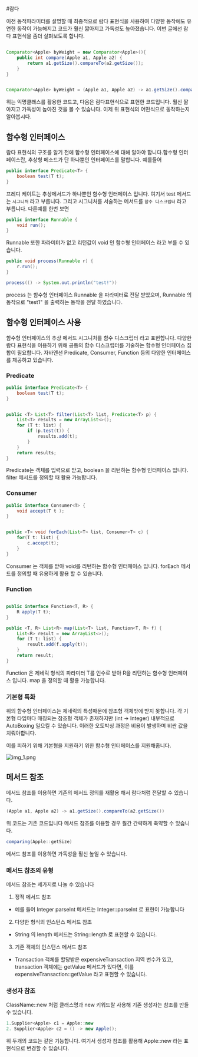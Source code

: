 #람다

이전 동적파라미터를 설명할 때 최종적으로 람다 표현식을 사용하여 다양한 동작에도 유연한 동작이 가능해지고 코드가 훨신 짦아지고 가독성도 높아졌습니다.
이번 글에선 람다 표현식을 좀더 살펴보도록 합니다.

```java

Comparator<Apple> byWeight = new Comparator<Apple>(){
    public int compare(Apple a1, Apple a2) {
        return a1.getSize().compareTo(a2.getSize());
    }
}


Comparator<Apple> byWeight = (Apple a1, Apple a2) -> a1.getSize().compareTo(a2.getSize())
```
위는 익명클래스를 활용한 코드고, 다음은 람다표현식으로 표현한 코드입니다. 훨신 짦아지고 가독성이 높아진 것을 볼 수 있습니다. 이제 위 표현식의 어떤식으로
동작하는지 알아봅시다.

## 함수형 인터페이스
람다 표현식의 구조를 알기 전에 함수형 인터페이스에 대해 알아야 합니다.함수형 인터페이스란, 추상형 메소드가 단 하나뿐인 인터페이스를 말합니다. 예를들어

```java
public interface Predicate<T> {
    boolean test(T t);
}
```
프레디 케이트는 추상메서드가 하나뿐인 함수형 인터페이스 입니다. 여기서 test 메서드는 `시그니처` 라고 부릅니다. 그리고 시그니처를 서술하는 메서드를
`함수 디스크립터` 라고 부릅니다. 다른예를 한번 보면

```java
public interface Runnable {
    void run();
}
```
Runnable 또한 파라미터가 없고 리턴값이 void 인 함수형 인터페이스 라고 부를 수 있습니다.

```java
public void process(Runnable r) {
    r.run();    
}

process(() -> System.out.println("test!"))
```
process 는 함수형 인터페이스 Runnable 을 파라미터로 전달 받았으며, Runnable 의 동작으로 "test1" 을 출력하는 동작을 전달 하였습니다.


## 함수형 인터페이스 사용
함수형 인터페이스의 추상 메서드 시그니처를 함수 디스크립터 라고 표현합니다. 다양한 람다 표현식을 이용하기 위해 공통의 함수 디스크립터를 기술하는 함수형
인터페이스 집합이 필요합니다. 자바엔선 Predicate, Consumer, Function 등의 다양한 인터페이스를 제공하고 있습니다.

### Predicate
```java
public interface Predicate<T> {
    boolean test(T t);
}


public <T> List<T> filter(List<T> list, Predicate<T> p) {
    List<T> results = new ArrayList<>();
    for (T t: list) {
        if (p.test(t)) {
            results.add(t);
        }
    }
    return results;
}
```
Predicate는 객체를 입력으로 받고, boolean 을 리턴하는 함수형 인터페이스 입니다. filter 메서드를 정의할 때 활용 가능합니다.

### Consumer
```java
public interface Consumer<T> {
    void accept(T t );
}


public <T> void forEach(List<T> list, Consumer<T> c) {
    for(T t: list) {
        c.accept(t);
    }
}
```
Consumer 는 객체를 받아 void를 리턴하는 함수형 인터페이스 입니다. forEach 메서드를 정의할 때 유용하게 활용 할 수 있습니다.

### Function

```java

public interface Function<T, R> {
    R apply(T t);
}

public <T, R> List<R> map(List<T> list, Function<T, R> f) {
    List<R> result = new ArrayList<>(); 
    for (T t: list) {
        result.add(f.apply(t));
    }
    return result;
}
```
Function 은 제네릭 형식의 파라미터 T를 인수로 받아 R을 리턴하는 함수형 인터페이스 입니다. map 을 정의할 때 활용 가능합니다.

### 기본형 특화
위의 함수형 인터페이스는 제네릭의 특성때문에 참조형 객체밖에 받지 못합니다. 각 기본형 타입마다 매칭되는 참조형 객체가 존재하지만 (int -> Integer)
내부적으로 AutoBoxing 일으킬 수 있습니다. 이러한 오토박싱 과정은 비용이 발생하며 비싼 값을 치뤄야합니다. 

이를 피하기 위해 기본형을 지원하기 위한 함수형 인터페이스를 지원해줍니다. 

![img_1.png](img/img_1.png)



## 메서드 참조
메서드 참조를 이용하면 기존의 메서드 정의를 재활용 해서 람다처럼 전달할 수 있습니다.
```java
(Apple a1, Apple a2) -> a1.getSize().compareTo(a2.getSize())
```
위 코드는 기존 코드입니다 메서드 참조를 이용할 경우 훨간 간략하게 축약할 수 있습니다.
```java
comparing(Apple::getSize)
```
메서드 참조를 이용하면 가독성을 훨신 높일 수 있습니다.


### 메서드 참조의 유형
메서드 참조는 세가지로 나눌 수 있습니다
1. 정적 메서드 참조
 - 예를 들어 Integer parseInt 메서드는 Integer::parseInt 로 표현이 가능합니다
2. 다양한 형식의 인스턴스 메서드 참조
 - String 의 length 메서드는 String::length 로 표현할 수 있습니다.
3. 기존 객체의 인스턴스 메서드 참조 
 - Transaction 객체를 할당받은 expensiveTransaction 지역 변수가 있고, transaction 객체에는 getValue 메서드가 있다면, 이를 expensiveTransaction::getValue 라고
표현할 수 있습니다.

### 생성자 참조
ClassName::new 처럼 클래스명과 new 키워드랄 사용해 기존 생성자는 참조를 만들 수 있습니다.
```java
1.Supplier<Apple> c1 = Apple::new
2. Supplier<Apple> c2 = () -> new Apple();
```
위 두개의 코드는 같은 기능합니다. 여기서 생성자 참조를 활용해 Apple::new 라는 표현식으로 변경할 수 있습니다.

